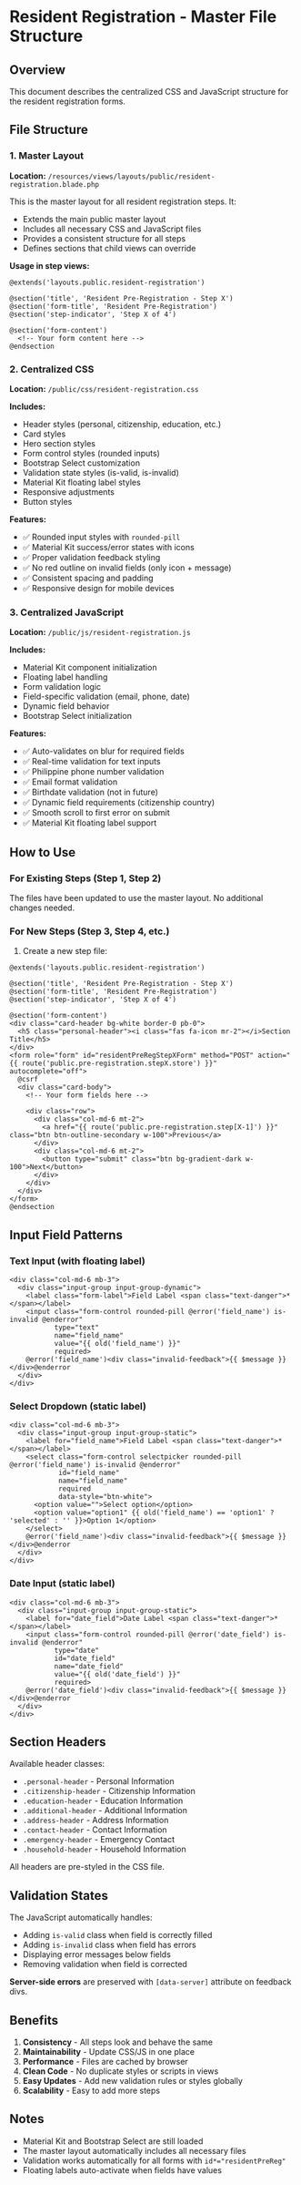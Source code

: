 # Resident Registration - Master File Structure

## Overview
This document describes the centralized CSS and JavaScript structure for the resident registration forms.

## File Structure

### 1. Master Layout
**Location:** `/resources/views/layouts/public/resident-registration.blade.php`

This is the master layout for all resident registration steps. It:
- Extends the main public master layout
- Includes all necessary CSS and JavaScript files
- Provides a consistent structure for all steps
- Defines sections that child views can override

**Usage in step views:**
```blade
@extends('layouts.public.resident-registration')

@section('title', 'Resident Pre-Registration - Step X')
@section('form-title', 'Resident Pre-Registration')
@section('step-indicator', 'Step X of 4')

@section('form-content')
  <!-- Your form content here -->
@endsection
```

### 2. Centralized CSS
**Location:** `/public/css/resident-registration.css`

**Includes:**
- Header styles (personal, citizenship, education, etc.)
- Card styles
- Hero section styles
- Form control styles (rounded inputs)
- Bootstrap Select customization
- Validation state styles (is-valid, is-invalid)
- Material Kit floating label styles
- Responsive adjustments
- Button styles

**Features:**
- ✅ Rounded input styles with `rounded-pill`
- ✅ Material Kit success/error states with icons
- ✅ Proper validation feedback styling
- ✅ No red outline on invalid fields (only icon + message)
- ✅ Consistent spacing and padding
- ✅ Responsive design for mobile devices

### 3. Centralized JavaScript
**Location:** `/public/js/resident-registration.js`

**Includes:**
- Material Kit component initialization
- Floating label handling
- Form validation logic
- Field-specific validation (email, phone, date)
- Dynamic field behavior
- Bootstrap Select initialization

**Features:**
- ✅ Auto-validates on blur for required fields
- ✅ Real-time validation for text inputs
- ✅ Philippine phone number validation
- ✅ Email format validation
- ✅ Birthdate validation (not in future)
- ✅ Dynamic field requirements (citizenship country)
- ✅ Smooth scroll to first error on submit
- ✅ Material Kit floating label support

## How to Use

### For Existing Steps (Step 1, Step 2)
The files have been updated to use the master layout. No additional changes needed.

### For New Steps (Step 3, Step 4, etc.)

1. Create a new step file:
```blade
@extends('layouts.public.resident-registration')

@section('title', 'Resident Pre-Registration - Step X')
@section('form-title', 'Resident Pre-Registration')
@section('step-indicator', 'Step X of 4')

@section('form-content')
<div class="card-header bg-white border-0 pb-0">
  <h5 class="personal-header"><i class="fas fa-icon mr-2"></i>Section Title</h5>
</div>
<form role="form" id="residentPreRegStepXForm" method="POST" action="{{ route('public.pre-registration.stepX.store') }}" autocomplete="off">
  @csrf
  <div class="card-body">
    <!-- Your form fields here -->
    
    <div class="row">
      <div class="col-md-6 mt-2">
        <a href="{{ route('public.pre-registration.step[X-1]') }}" class="btn btn-outline-secondary w-100">Previous</a>
      </div>
      <div class="col-md-6 mt-2">
        <button type="submit" class="btn bg-gradient-dark w-100">Next</button>
      </div>
    </div>
  </div>
</form>
@endsection
```

## Input Field Patterns

### Text Input (with floating label)
```blade
<div class="col-md-6 mb-3">
  <div class="input-group input-group-dynamic">
    <label class="form-label">Field Label <span class="text-danger">*</span></label>
    <input class="form-control rounded-pill @error('field_name') is-invalid @enderror" 
           type="text" 
           name="field_name" 
           value="{{ old('field_name') }}" 
           required>
    @error('field_name')<div class="invalid-feedback">{{ $message }}</div>@enderror
  </div>
</div>
```

### Select Dropdown (static label)
```blade
<div class="col-md-6 mb-3">
  <div class="input-group input-group-static">
    <label for="field_name">Field Label <span class="text-danger">*</span></label>
    <select class="form-control selectpicker rounded-pill @error('field_name') is-invalid @enderror" 
            id="field_name" 
            name="field_name" 
            required 
            data-style="btn-white">
      <option value="">Select option</option>
      <option value="option1" {{ old('field_name') == 'option1' ? 'selected' : '' }}>Option 1</option>
    </select>
    @error('field_name')<div class="invalid-feedback">{{ $message }}</div>@enderror
  </div>
</div>
```

### Date Input (static label)
```blade
<div class="col-md-6 mb-3">
  <div class="input-group input-group-static">
    <label for="date_field">Date Label <span class="text-danger">*</span></label>
    <input class="form-control rounded-pill @error('date_field') is-invalid @enderror" 
           type="date" 
           id="date_field" 
           name="date_field" 
           value="{{ old('date_field') }}" 
           required>
    @error('date_field')<div class="invalid-feedback">{{ $message }}</div>@enderror
  </div>
</div>
```

## Section Headers

Available header classes:
- `.personal-header` - Personal Information
- `.citizenship-header` - Citizenship Information
- `.education-header` - Education Information
- `.additional-header` - Additional Information
- `.address-header` - Address Information
- `.contact-header` - Contact Information
- `.emergency-header` - Emergency Contact
- `.household-header` - Household Information

All headers are pre-styled in the CSS file.

## Validation States

The JavaScript automatically handles:
- Adding `is-valid` class when field is correctly filled
- Adding `is-invalid` class when field has errors
- Displaying error messages below fields
- Removing validation when field is corrected

**Server-side errors** are preserved with `[data-server]` attribute on feedback divs.

## Benefits

1. **Consistency** - All steps look and behave the same
2. **Maintainability** - Update CSS/JS in one place
3. **Performance** - Files are cached by browser
4. **Clean Code** - No duplicate styles or scripts in views
5. **Easy Updates** - Add new validation rules or styles globally
6. **Scalability** - Easy to add more steps

## Notes

- Material Kit and Bootstrap Select are still loaded
- The master layout automatically includes all necessary files
- Validation works automatically for all forms with `id*="residentPreReg"`
- Floating labels auto-activate when fields have values
